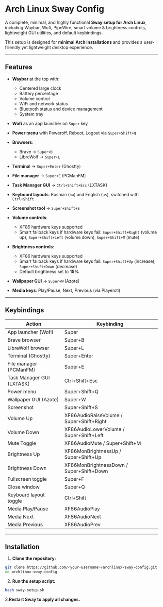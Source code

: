 # Arch Linux Sway Config

A complete, minimal, and highly functional **Sway setup for Arch Linux**, including Waybar, Wofi, PipeWire, smart volume & brightness controls, lightweight GUI utilities, and default keybindings.

This setup is designed for **minimal Arch installations** and provides a user-friendly yet lightweight desktop experience.

---

## Features

- **Waybar** at the top with:
  - Centered large clock  
  - Battery percentage  
  - Volume control  
  - WiFi and network status  
  - Bluetooth status and device management  
  - System tray  

- **Wofi** as an app launcher on `Super` key  
- **Power menu** with Poweroff, Reboot, Logout via `Super+Shift+Q`  
- **Browsers**:
  - Brave → `Super+B`  
  - LibreWolf → `Super+L`  
- **Terminal** → `Super+Enter` (Ghostty)  
- **File manager** → `Super+E` (PCManFM)  
- **Task Manager GUI** → `Ctrl+Shift+Esc` (LXTASK)  
- **Keyboard layouts**: Bosnian (`ba`) and English (`us`), switched with `Ctrl+Shift`  
- **Screenshot tool** → `Super+Shift+S`  
- **Volume controls**:
  - XF86 hardware keys supported  
  - Smart fallback keys if hardware keys fail: `Super+Shift+Right` (volume up), `Super+Shift+Left` (volume down), `Super+Shift+M` (mute)  
- **Brightness controls**:
  - XF86 hardware keys supported  
  - Smart fallback keys if hardware keys fail: `Super+Shift+Up` (increase), `Super+Shift+Down` (decrease)  
  - Default brightness set to **15%**  
- **Wallpaper GUI** → `Super+W` (Azote)  
- **Media keys**: Play/Pause, Next, Previous (via Playerctl)  

---

## Keybindings

| Action                      | Keybinding                  |
|------------------------------|-----------------------------|
| App launcher (Wofi)          | Super                        |
| Brave browser                | Super+B                      |
| LibreWolf browser            | Super+L                      |
| Terminal (Ghostty)           | Super+Enter                  |
| File manager (PCManFM)       | Super+E                      |
| Task Manager GUI (LXTASK)    | Ctrl+Shift+Esc               |
| Power menu                   | Super+Shift+Q                |
| Wallpaper GUI (Azote)        | Super+W                      |
| Screenshot                   | Super+Shift+S                |
| Volume Up                    | XF86AudioRaiseVolume / Super+Shift+Right |
| Volume Down                  | XF86AudioLowerVolume / Super+Shift+Left |
| Mute Toggle                  | XF86AudioMute / Super+Shift+M |
| Brightness Up                | XF86MonBrightnessUp / Super+Shift+Up |
| Brightness Down              | XF86MonBrightnessDown / Super+Shift+Down |
| Fullscreen toggle            | Super+F                      |
| Close window                 | Super+Q                      |
| Keyboard layout toggle       | Ctrl+Shift                   |
| Media Play/Pause             | XF86AudioPlay                |
| Media Next                   | XF86AudioNext                |
| Media Previous               | XF86AudioPrev                |

---

## Installation

1. **Clone the repository:**

```bash
git clone https://github.com/<your-username>/archlinux-sway-config.git
cd archlinux-sway-config
```
2. **Run the setup script:**
```bash
bash sway-setup.sh
```
3.**Restart Sway to apply all changes.**
